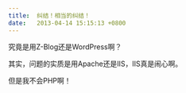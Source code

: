 ```yaml
---
title:  纠结！相当的纠结！
date:   2013-04-14 15:15:13 +0800
---
```


究竟是用Z-Blog还是WordPress啊？

其实，问题的实质是用Apache还是IIS，IIS真是闹心啊。

但是我不会PHP啊！

<!--71-->

